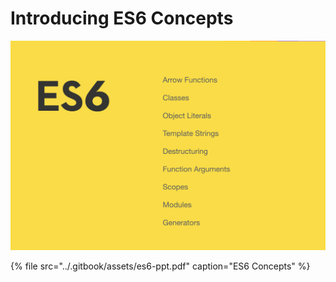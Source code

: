 # Introducing ES6 Concepts

![](../.gitbook/assets/image%20%2812%29.png)

{% file src="../.gitbook/assets/es6-ppt.pdf" caption="ES6 Concepts" %}

